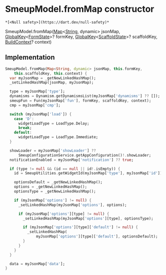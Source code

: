 


# SmeupModel.fromMap constructor




    *[<Null safety>](https://dart.dev/null-safety)*



SmeupModel.fromMap([Map](https://api.flutter.dev/flutter/dart-core/Map-class.html)&lt;[String](https://api.flutter.dev/flutter/dart-core/String-class.html), dynamic> jsonMap, [GlobalKey](https://api.flutter.dev/flutter/widgets/GlobalKey-class.html)&lt;[FormState](https://api.flutter.dev/flutter/widgets/FormState-class.html)>? formKey, [GlobalKey](https://api.flutter.dev/flutter/widgets/GlobalKey-class.html)&lt;[ScaffoldState](https://api.flutter.dev/flutter/material/ScaffoldState-class.html)>? scaffoldKey, [BuildContext](https://api.flutter.dev/flutter/widgets/BuildContext-class.html)? context)





## Implementation

```dart
SmeupModel.fromMap(Map<String, dynamic> jsonMap, this.formKey,
    this.scaffoldKey, this.context) {
  var myJsonMap = _getNewLinkedHashMap();
  _setLinkedHashMap(jsonMap, myJsonMap);

  type = myJsonMap['type'];
  dynamisms = Dynamism.getDynamismsList(myJsonMap['dynamisms'] ?? []);
  smeupFun = Fun(myJsonMap['fun'], formKey, scaffoldKey, context);
  cmp = myJsonMap['cmp'];

  switch (myJsonMap['load']) {
    case 'D':
      widgetLoadType = LoadType.Delay;
      break;
    default:
      widgetLoadType = LoadType.Immediate;
  }

  showLoader = myJsonMap['showLoader'] ??
      SmeupConfigurationService.getAppConfiguration()!.showLoader;
  notificationEnabled = myJsonMap['notification'] ?? true;

  if (type != null && (id == null || id!.isEmpty)) {
    id = SmeupUtilities.getWidgetId(myJsonMap['type'], myJsonMap['id']);

    optionsDefault = _getNewLinkedHashMap();
    options = _getNewLinkedHashMap();
    optionsType = _getNewLinkedHashMap();

    if (myJsonMap['options'] != null) {
      _setLinkedHashMap(myJsonMap['options'], options);

      if (myJsonMap['options'][type] != null) {
        _setLinkedHashMap(myJsonMap['options'][type], optionsType);

        if (myJsonMap['options'][type]['default'] != null) {
          _setLinkedHashMap(
              myJsonMap['options'][type]['default'], optionsDefault);
        }
      }
    }
  }

  data = myJsonMap['data'];
}
```







